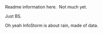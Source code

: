 Readme information here. 
﻿
Not much yet.

Just BS.

Oh yeah InfoStorm is about rain, made of data.
